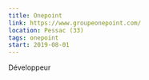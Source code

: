 ```yaml
---
title: Onepoint
link: https://www.groupeonepoint.com/
location: Pessac (33)
tags: onepoint
start: 2019-08-01
---
```


Développeur
